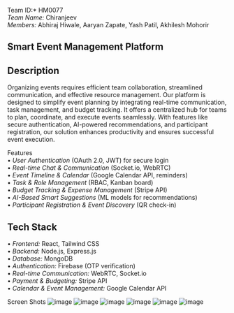 Team ID:* HM0077  
*Team Name:* Chiranjeev  
*Members:* Abhiraj Hiwale, Aaryan Zapate, Yash Patil, Akhilesh Mohorir  

## Smart Event Management Platform  

## Description  
Organizing events requires efficient team collaboration, streamlined communication, and effective resource management. Our platform is designed to simplify event planning by integrating real-time communication, task management, and budget tracking. It offers a centralized hub for teams to plan, coordinate, and execute events seamlessly. With features like secure authentication, AI-powered recommendations, and participant registration, our solution enhances productivity and ensures successful event execution.  

Features  
•⁠  ⁠*User Authentication* (OAuth 2.0, JWT) for secure login  
•⁠  ⁠*Real-time Chat & Communication* (Socket.io, WebRTC)  
•⁠  ⁠*Event Timeline & Calendar* (Google Calendar API, reminders)  
•⁠  ⁠*Task & Role Management* (RBAC, Kanban board)  
•⁠  ⁠*Budget Tracking & Expense Management* (Stripe API)  
•⁠  ⁠*AI-Based Smart Suggestions* (ML models for recommendations)  
•⁠  ⁠*Participant Registration & Event Discovery* (QR check-in)  

## Tech Stack  
•⁠  ⁠*Frontend:* React, Tailwind CSS  
•⁠  ⁠*Backend:* Node.js, Express.js  
•⁠  ⁠*Database:* MongoDB  
•⁠  ⁠*Authentication:* Firebase (OTP verification)  
•⁠  ⁠*Real-time Communication:* WebRTC, Socket.io  
•⁠  ⁠*Payment & Budgeting:* Stripe API  
•⁠  ⁠*Calendar & Event Management:* Google Calendar API 


Screen Shots
![image](https://github.com/user-attachments/assets/41b13a08-b094-411e-a8c2-3c039b4fa65d)
![image](https://github.com/user-attachments/assets/65d5a5c3-5f8e-4682-b21b-416a2f6cc294)
![image](https://github.com/user-attachments/assets/5d3f0c25-3ece-4b3e-a73d-a7bd247680b8)
![image](https://github.com/user-attachments/assets/ff9e7cc2-1375-4f3f-878e-4ce938239239)
![image](https://github.com/user-attachments/assets/53826297-b654-471a-acfa-1ed3fbbb4e72)
![image](https://github.com/user-attachments/assets/1188223a-0485-4ba8-a727-7d82009bda1b)




